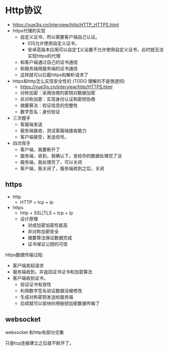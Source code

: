 # Http协议

- <https://vue3js.cn/interview/http/HTTP_HTTPS.html>
- https代理的实现
  - 自定义证书，所以需要客户端自己认证。
    - IOS允许使用自定义证书，
    - 安卓高版本应用可以自定‘【义设置不允许使用自定义证书，此时就无法实现https的代理
  - 和客户端通过自己的证书通信
  - 和服务端用服务端的证书通信
  - 这样就可以拦截https和解析请求了
- https和http怎么实现安全性的 (TODO 理解的不是很透彻)
  - <https://vue3js.cn/interview/http/HTTPS.html>
  - 对称加密：采用协商的密钥对数据加密
  - 非对称加密：实现身份认证和密钥协商
  - 摘要算法：验证信息的完整性
  - 数字签名：身份验证
- 三次握手
  - 客服端发送
  - 服务端接收，测试客服端接收能力
  - 客户端接受，发送信号。
- 四次挥手
  - 客户端，我要断开了
  - 服务端，收到，我确认下，发给你的数据处理完了没
  - 服务端，我处理完了，可以关闭
  - 客户端，我关闭了，服务端收到之后，关闭

## https

- http
  - HTTP + tcp + ip
- https
  - http + SSL|TLS + tcp + ip
  - 设计原理
    - 对成加密加密性能高
    - 非对称加密安全
    - 摘要算法保证数据完成
    - 证书保证公钥的可信

https数据传输过程:

- 客户端发起请求
- 服务端收到，并返回证书证书和加密算法
- 客户端收到证书，
  - 验证证书有效性
  - 利用数字签名验证数据没被修改
  - 生成对称密钥发送给服务端
  - 后续就可以愉快的用秘钥加密数据传输了

## websocket

websocket 和http有部分交集

只是tcp连接建立之后就不断开了。
